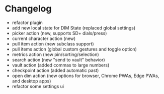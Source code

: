 
# Changelog

- refactor plugin
- add new local state for DIM State (replaced global settings)
- picker action (new, supports SD+ dials/press)
- current character action (new)
- pull item action (new subclass support)
- pull items action (global custom gestures and toggle option)
- metrics action (new pin/sorting/selection)
- search action (new "send to vault" behavior)
- vault action (added commas to large numbers)
- checkpoint action (added automatic past)
- open dim action (new options for browser, Chrome PWAs, Edge PWAs, and desktop apps)
- refactor some settings ui
